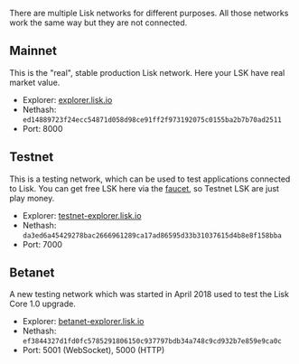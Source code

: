 There are multiple Lisk networks for different purposes. All those networks work the same way but they are not connected.

## Mainnet

This is the "real", stable production Lisk network. Here your LSK have real market value.

* Explorer: [explorer.lisk.io](https://explorer.lisk.io/)
* Nethash: `ed14889723f24ecc54871d058d98ce91ff2f973192075c0155ba2b7b70ad2511`
* Port: 8000

## Testnet

This is a testing network, which can be used to test applications connected to Lisk. You can get free LSK here via the [faucet](https://testnet-faucet.lisk.io/), so Testnet LSK are just play money.

* Explorer: [testnet-explorer.lisk.io](https://testnet-explorer.lisk.io)
* Nethash: `da3ed6a45429278bac2666961289ca17ad86595d33b31037615d4b8e8f158bba`
* Port: 7000

## Betanet

A new testing network which was started in April 2018 used to test the Lisk Core 1.0 upgrade.

* Explorer: [betanet-explorer.lisk.io](https://betanet-explorer.lisk.io)
* Nethash: `ef3844327d1fd0fc5785291806150c937797bdb34a748c9cd932b7e859e9ca0c`
* Port: 5001 (WebSocket), 5000 (HTTP)
